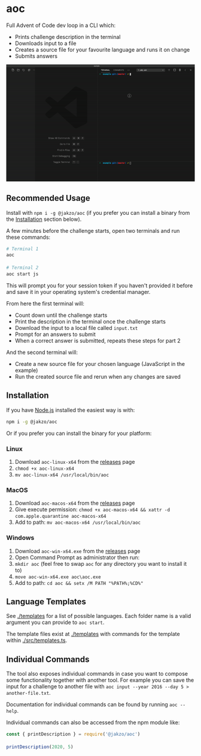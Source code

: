 # aoc

Full Advent of Code dev loop in a CLI which:

- Prints challenge description in the terminal
- Downloads input to a file
- Creates a source file for your favourite language and runs it on change
- Submits answers

![aoc demo](./demo.gif)

## Recommended Usage

Install with `npm i -g @jakzo/aoc` (if you prefer you can install a binary from the [Installation](#Installation) section below).

A few minutes before the challenge starts, open two terminals and run these commands:

```sh
# Terminal 1
aoc

# Terminal 2
aoc start js
```

This will prompt you for your session token if you haven't provided it before and save it in your operating system's credential manager.

From here the first terminal will:

- Count down until the challenge starts
- Print the description in the terminal once the challenge starts
- Download the input to a local file called `input.txt`
- Prompt for an answers to submit
- When a correct answer is submitted, repeats these steps for part 2

And the second terminal will:

- Create a new source file for your chosen language (JavaScript in the example)
- Run the created source file and rerun when any changes are saved

## Installation

If you have [Node.js](https://nodejs.org/) installed the easiest way is with:

```sh
npm i -g @jakzo/aoc
```

Or if you prefer you can install the binary for your platform:

### Linux

1. Download `aoc-linux-x64` from the [releases](https://github.com/jakzo/aoc/releases) page
1. `chmod +x aoc-linux-x64`
1. `mv aoc-linux-x64 /usr/local/bin/aoc`

### MacOS

1. Download `aoc-macos-x64` from the [releases](https://github.com/jakzo/aoc/releases) page
1. Give execute permission: `chmod +x aoc-macos-x64 && xattr -d com.apple.quarantine aoc-macos-x64`
1. Add to path: `mv aoc-macos-x64 /usr/local/bin/aoc`

### Windows

1. Download `aoc-win-x64.exe` from the [releases](https://github.com/jakzo/aoc/releases) page
1. Open Command Prompt as administrator then run:
1. `mkdir aoc` (feel free to swap `aoc` for any directory you want to install it to)
1. `move aoc-win-x64.exe aoc\aoc.exe`
1. Add to path: `cd aoc && setx /M PATH "%PATH%;%CD%"`

## Language Templates

See [./templates](./templates) for a list of possible languages. Each folder name is a valid argument you can provide to `aoc start`.

The template files exist at [./templates](./templates) with commands for the template within [./src/templates.ts](./src/templates.ts).

## Individual Commands

The tool also exposes individual commands in case you want to compose some functionality together with another tool. For example you can save the input for a challenge to another file with `aoc input --year 2016 --day 5 > another-file.txt`.

Documentation for individual commands can be found by running `aoc --help`.

Individual commands can also be accessed from the npm module like:

```js
const { printDescription } = require('@jakzo/aoc')

printDescription(2020, 5)
```

